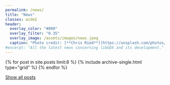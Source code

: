 ```yaml
---
permalink: /news/
title: "News"
classes: wide2
header:
  overlay_color: "#000"
  overlay_filter: "0.35"
  overlay_image: /assets/images/news.jpeg
  caption: "Photo credit: [**Chris Ried**](https://unsplash.com/photos/ieic5Tq8YMk)"
#excerpt: "All the latest news concerning libGDX and its development."
---
```


<div class="grid__wrapper">
  {% for post in site.posts limit:8 %}
    {% include archive-single.html type="grid" %}
  {% endfor %}
</div>

<a href="/archive/"><i class="fa fa-arrow-right" aria-hidden="true"></i> Show all posts</a>
